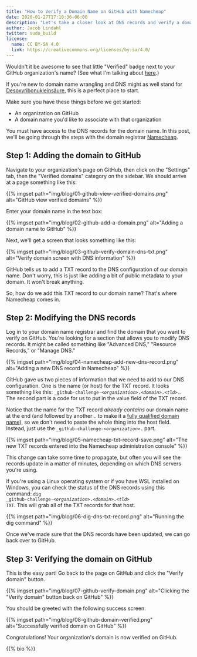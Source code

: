```yaml
---
title: "How to Verify a Domain Name on GitHub with Namecheap"
date: 2020-01-27T17:10:36-06:00
description: "Let's take a closer look at DNS records and verify a domain on GitHub"
author: Jacob Lindahl
twitter: sudo_build
license:
  name: CC BY-SA 4.0
  link: https://creativecommons.org/licenses/by-sa/4.0/
---
```


Wouldn't it be awesome to see that little "Verified" badge next to your GitHub organization's name? (See what I'm talking about [here](https://github.com/GeekLaunch).)

If you're new to domain name wrangling and DNS might as well stand for [Desoxyribonukleinsäure](https://de.wikipedia.org/wiki/Desoxyribonukleins%C3%A4ure), this is a perfect place to start.

Make sure you have these things before we get started:

- An organization on GitHub
- A domain name you'd like to associate with that organization

You must have access to the DNS records for the domain name. In this post, we'll be going through the steps with the domain registrar [Namecheap](https://www.namecheap.com/).

## Step 1: Adding the domain to GitHub

Navigate to your organization's page on GitHub, then click on the "Settings" tab, then the "Verified domains" category on the sidebar. We should arrive at a page something like this:

{{% imgset path="img/blog/01-github-view-verified-domains.png" alt="GitHub view verified domains" %}}

Enter your domain name in the text box:

{{% imgset path="img/blog/02-github-add-a-domain.png" alt="Adding a domain name to GitHub" %}}

Next, we'll get a screen that looks something like this:

{{% imgset path="img/blog/03-github-verify-domain-dns-txt.png" alt="Verify domain screen with DNS information" %}}

GitHub tells us to add a TXT record to the DNS configuration of our domain name. Don't worry, this is just like adding a bit of public metadata to your domain. It won't break anything.

So, how do we add this TXT record to our domain name? That's where Namecheap comes in.

## Step 2: Modifying the DNS records

Log in to your domain name registrar and find the domain that you want to verify on GitHub. You're looking for a section that allows you to modify DNS records. It might be called something like "Advanced DNS," "Resource Records," or "Manage DNS."

{{% imgset path="img/blog/04-namecheap-add-new-dns-record.png" alt="Adding a new DNS record in Namecheap" %}}

GitHub gave us two pieces of information that we need to add to our DNS configuration. One is the name (or host) for the TXT record. It looks something like this: <code>\_github-challenge-_&lt;organization>_._&lt;domain>_._&lt;tld>_.</code>. The second part is a code for us to put in the value field of the TXT record.

Notice that the name for the TXT record _already contains_ our domain name at the end (and followed by another `.` to make it a [fully qualified domain name](https://en.wikipedia.org/wiki/Fully_qualified_domain_name)), so we don't need to paste the whole thing into the host field. Instead, just use the <code>\_github-challenge-_&lt;organization>_.</code> part.

{{% imgset path="img/blog/05-namecheap-txt-record-save.png" alt="The new TXT records entered into the Namecheap administration console" %}}

This change can take some time to propagate, but often you will see the records update in a matter of minutes, depending on which DNS servers you're using.

If you're using a Linux operating system or if you have WSL installed on Windows, you can check the status of the DNS records using this command: <code>dig \_github-challenge-_&lt;organization>_._&lt;domain>_._&lt;tld>_ TXT</code>. This will grab all of the TXT records for that host.

{{% imgset path="img/blog/06-dig-dns-txt-record.png" alt="Running the dig command" %}}

Once we've made sure that the DNS records have been updated, we can go back over to GitHub.

## Step 3: Verifying the domain on GitHub

This is the easy part! Go back to the page on GitHub and click the "Verify domain" button.

{{% imgset path="img/blog/07-github-verify-domain.png" alt="Clicking the \"Verify domain\" button back on GitHub" %}}

You should be greeted with the following success screen:

{{% imgset path="img/blog/08-github-domain-verified.png" alt="Successfully verified domain on GitHub" %}}

Congratulations! Your organization's domain is now verified on GitHub.

{{% bio %}}
